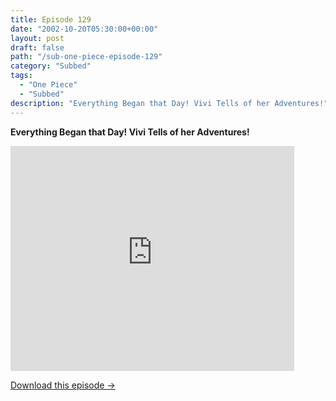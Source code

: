 ```yaml
---
title: Episode 129
date: "2002-10-20T05:30:00+00:00"
layout: post
draft: false
path: "/sub-one-piece-episode-129"
category: "Subbed"
tags:
  - "One Piece"
  - "Subbed"
description: "Everything Began that Day! Vivi Tells of her Adventures!"
---
```


**Everything Began that Day! Vivi Tells of her Adventures!**

<iframe width="640" height="360" src="https://www.rapidvideo.com/e/FXQDW1ELFB" frameborder="0" marginwidth=0 marginheight=0 scrolling=no allowfullscreen style="max-width:90%;"></iframe>

<a href="http://ouo.io/qs/eCodkFEQ?s=https://www.rapidvideo.com/d/FXQDW1ELFB" class="styled_a">Download this episode →</a>

